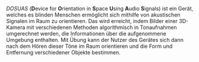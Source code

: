 *DOSUAS* (**D**evice for **O**rientation in **S**pace **U**sing 
	**A**udio **S**ignals) ist ein Gerät, welches es blinden Menschen ermöglicht
	sich mithilfe von akustischen Signalen im Raum zu orientieren. Das wird erreicht, indem Bilder 
	einer 3D-Kamera mit verschiedenen Methoden algorithmisch in Tonaufnahmen umgerechnet werden,
	die Informationen über die aufgenommene Umgebung enthalten. Mit Übung kann der Nutzer des Gerätes 
	sich dann nach dem Hören dieser Töne im Raum orientieren und die Form und Entfernung verschiedener 
	Objekte bestimmen.
